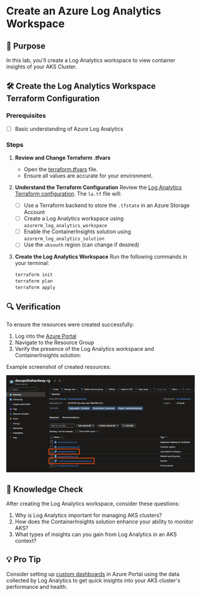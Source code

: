 # Create an Azure Log Analytics Workspace

## 🎯 Purpose
In this lab, you'll create a Log Analytics workspace to view container insights of your AKS Cluster.

## 🛠️ Create the Log Analytics Workspace Terraform Configuration

### Prerequisites
- [ ] Basic understanding of Azure Log Analytics

### Steps

1. **Review and Change Terraform .tfvars**
   - Open the [terraform.tfvars](https://github.com/thomast1906/DevOps-The-Hard-Way-Azure/tree/updates-sept-2024/Terraform-AZURE-Services-Creation/3-log-analytics/terraform.tfvars) file.
   - Ensure all values are accurate for your environment.

2. **Understand the Terraform Configuration**
   Review the [Log Analytics Terraform configuration](https://github.com/thomast1906/DevOps-The-Hard-Way-Azure/tree/updates-sept-2024/Terraform-AZURE-Services-Creation/3-log-analytics). The `la.tf` file will:
   - [ ] Use a Terraform backend to store the `.tfstate` in an Azure Storage Account
   - [ ] Create a Log Analytics workspace using `azurerm_log_analytics_workspace`
   - [ ] Enable the ContainerInsights solution using `azurerm_log_analytics_solution`
   - [ ] Use the `uksouth` region (can change if desired)

3. **Create the Log Analytics Workspace**
   Run the following commands in your terminal:
   ```bash
   terraform init
   terraform plan
   terraform apply
   ```

## 🔍 Verification
To ensure the resources were created successfully:
1. Log into the [Azure Portal](https://portal.azure.com)
2. Navigate to the Resource Group
3. Verify the presence of the Log Analytics workspace and ContainerInsights solution:

Example screenshot of created resources:

![](images/la.png)

## 🧠 Knowledge Check

After creating the Log Analytics workspace, consider these questions:
1. Why is Log Analytics important for managing AKS clusters?
2. How does the ContainerInsights solution enhance your ability to monitor AKS?
3. What types of insights can you gain from Log Analytics in an AKS context?

## 💡 Pro Tip

Consider setting up [custom dashboards](https://azure.microsoft.com/en-gb/free/search/?ef_id=_k_Cj0KCQjwr9m3BhDHARIsANut04aW1Bkx-AcJ5QGbPg_zxVIQw_txn1OWbyl-KpP1uzi0WxsLeZHjZDEaAmGcEALw_wcB_k_&OCID=AIDcmm3bvqzxp1_SEM__k_Cj0KCQjwr9m3BhDHARIsANut04aW1Bkx-AcJ5QGbPg_zxVIQw_txn1OWbyl-KpP1uzi0WxsLeZHjZDEaAmGcEALw_wcB_k_&gad_source=1&gclid=Cj0KCQjwr9m3BhDHARIsANut04aW1Bkx-AcJ5QGbPg_zxVIQw_txn1OWbyl-KpP1uzi0WxsLeZHjZDEaAmGcEALw_wcB) in Azure Portal using the data collected by Log Analytics to get quick insights into your AKS cluster's performance and health.
